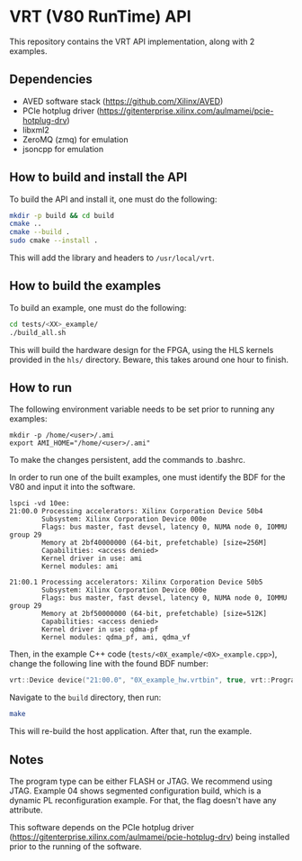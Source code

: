 # VRT (V80 RunTime) API

This repository contains the VRT API implementation, along with 2 examples.
## Dependencies

- AVED software stack (https://github.com/Xilinx/AVED)
- PCIe hotplug driver (https://gitenterprise.xilinx.com/aulmamei/pcie-hotplug-drv)
- libxml2
- ZeroMQ (zmq) for emulation
- jsoncpp for emulation

## How to build and install the API

To build the API and install it, one must do the following:
```bash
mkdir -p build && cd build
cmake ..
cmake --build .
sudo cmake --install .
```
This will add the library and headers to `/usr/local/vrt`.

## How to build the examples


To build an example, one must do the following:

```bash
cd tests/<XX>_example/
./build_all.sh
```

This will build the hardware design for the FPGA, using the HLS kernels provided in the `hls/` directory. Beware, this takes around one hour to finish.

## How to run

The following environment variable needs to be set prior to running any examples:

```
mkdir -p /home/<user>/.ami
export AMI_HOME="/home/<user>/.ami"
```
To make the changes persistent, add the commands to .bashrc.

In order to run one of the built examples, one must identify the BDF for the V80 and input it into the software.

```
lspci -vd 10ee:
21:00.0 Processing accelerators: Xilinx Corporation Device 50b4
        Subsystem: Xilinx Corporation Device 000e
        Flags: bus master, fast devsel, latency 0, NUMA node 0, IOMMU group 29
        Memory at 2bf40000000 (64-bit, prefetchable) [size=256M]
        Capabilities: <access denied>
        Kernel driver in use: ami
        Kernel modules: ami

21:00.1 Processing accelerators: Xilinx Corporation Device 50b5
        Subsystem: Xilinx Corporation Device 000e
        Flags: bus master, fast devsel, latency 0, NUMA node 0, IOMMU group 29
        Memory at 2bf50000000 (64-bit, prefetchable) [size=512K]
        Capabilities: <access denied>
        Kernel driver in use: qdma-pf
        Kernel modules: qdma_pf, ami, qdma_vf
```

Then, in the example C++ code (`tests/<0X_example/<0X>_example.cpp>`), change the following line with the found BDF number:

```C++
vrt::Device device("21:00.0", "0X_example_hw.vrtbin", true, vrt::ProgramType::JTAG);
```

Navigate to the `build` directory, then run:

```bash
make
```
This will re-build the host application. After that, run the example.


## Notes
The program type can be either FLASH or JTAG. We recommend using JTAG. Example 04 shows segmented configuration build, which is a dynamic PL reconfiguration example. For that, the flag doesn't have any attribute.

This software depends on the PCIe hotplug driver (https://gitenterprise.xilinx.com/aulmamei/pcie-hotplug-drv) being installed prior to the running of the software.